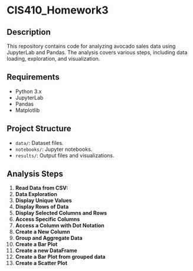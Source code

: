 # CIS410_Homework3

## Description
This repository contains code for analyzing avocado sales data using JupyterLab and Pandas. The analysis covers various steps, including data loading, exploration, and visualization.

## Requirements
- Python 3.x
- JupyterLab
- Pandas
- Matplotlib

## Project Structure
- `data/`: Dataset files.
- `notebooks/`: Jupyter notebooks.
- `results/`: Output files and visualizations.

## Analysis Steps
1. **Read Data from CSV:**
2. **Data Exploration**
3. **Display Unique Values**
4. **Display Rows of Data**
5. **Display Selected Columns and Rows**
6. **Access Specific Columns**
7. **Access a Column with Dot Notation**
8. **Create a New Column**
9. **Group and Aggregate Data**
10. **Create a Bar Plot**
11. **Create a new DataFrame**
12. **Create a Bar Plot from grouped data**
13. **Create a Scatter Plot**
